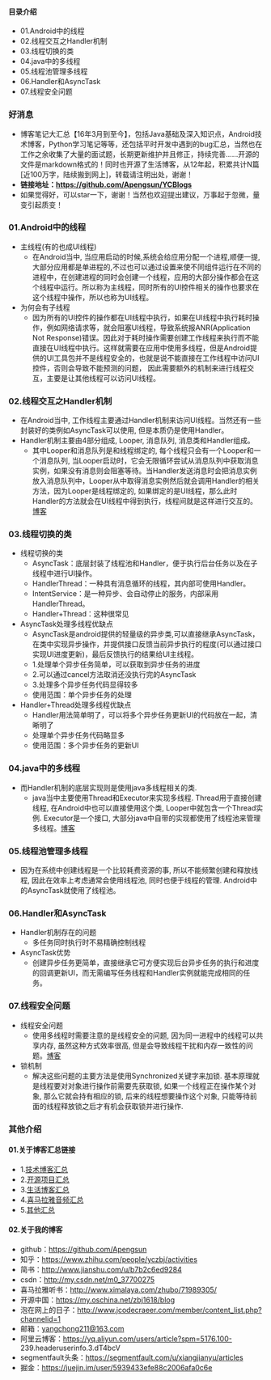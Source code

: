 #### 目录介绍
- 01.Android中的线程
- 02.线程交互之Handler机制
- 03.线程切换的类
- 04.java中的多线程
- 05.线程池管理多线程
- 06.Handler和AsyncTask
- 07.线程安全问题




### 好消息
- 博客笔记大汇总【16年3月到至今】，包括Java基础及深入知识点，Android技术博客，Python学习笔记等等，还包括平时开发中遇到的bug汇总，当然也在工作之余收集了大量的面试题，长期更新维护并且修正，持续完善……开源的文件是markdown格式的！同时也开源了生活博客，从12年起，积累共计N篇[近100万字，陆续搬到网上]，转载请注明出处，谢谢！
- **链接地址：https://github.com/Apengsun/YCBlogs**
- 如果觉得好，可以star一下，谢谢！当然也欢迎提出建议，万事起于忽微，量变引起质变！



### 01.Android中的线程
- 主线程(有的也成UI线程)
    - 在Android当中, 当应用启动的时候,系统会给应用分配一个进程,顺便一提,大部分应用都是单进程的,不过也可以通过设置来使不同组件运行在不同的进程中，在创建进程的同时会创建一个线程，应用的大部分操作都会在这个线程中运行。所以称为主线程，同时所有的UI控件相关的操作也要求在这个线程中操作，所以也称为UI线程。
- 为何会有子线程
    - 因为所有的UI控件的操作都在UI线程中执行，如果在UI线程中执行耗时操作，例如网络请求等，就会阻塞UI线程，导致系统报ANR(Application Not Response)错误。因此对于耗时操作需要创建工作线程来执行而不能直接在UI线程中执行。这样就需要在应用中使用多线程，但是Android提供的UI工具包并不是线程安全的，也就是说不能直接在工作线程中访问UI控件，否则会导致不能预测的问题， 因此需要额外的机制来进行线程交互，主要是让其他线程可以访问UI线程。




### 02.线程交互之Handler机制
- 在Android当中, 工作线程主要通过Handler机制来访问UI线程。当然还有一些封装好的类例如AsyncTask可以使用, 但是本质仍是使用Handler。
- Handler机制主要由4部分组成, Looper, 消息队列, 消息类和Handler组成。
    - 其中Looper和消息队列是和线程绑定的, 每个线程只会有一个Looper和一个消息队列, 当Looper启动时，它会无限循环尝试从消息队列中获取消息实例，如果没有消息则会阻塞等待。当Handler发送消息时会把消息实例放入消息队列中，Looper从中取得消息实例然后就会调用Handler的相关方法，因为Looper是线程绑定的, 如果绑定的是UI线程，那么此时Handler的方法就会在UI线程中得到执行，线程间就是这样进行交互的。[博客](https://github.com/Apengsun/YCBlogs)





### 03.线程切换的类
- 线程切换的类
    - AsyncTask：底层封装了线程池和Handler，便于执行后台任务以及在子线程中进行UI操作。
    - HandlerThread：一种具有消息循环的线程，其内部可使用Handler。
    - IntentService：是一种异步、会自动停止的服务，内部采用HandlerThread。
    - Handler+Thread：这种很常见
- AsyncTask处理多线程优缺点
    - AsyncTask是android提供的轻量级的异步类,可以直接继承AsyncTask，在类中实现异步操作，并提供接口反馈当前异步执行的程度(可以通过接口实现UI进度更新)，最后反馈执行的结果给UI主线程。
    - 1.处理单个异步任务简单，可以获取到异步任务的进度
    - 2.可以通过cancel方法取消还没执行完的AsyncTask
    - 3.处理多个异步任务代码显得较多
    - 使用范围：单个异步任务的处理
- Handler+Thread处理多线程优缺点
    - Handler用法简单明了，可以将多个异步任务更新UI的代码放在一起，清晰明了
    - 处理单个异步任务代码略显多
    - 使用范围：多个异步任务的更新UI




### 04.java中的多线程
- 而Handler机制的底层实现则是使用java多线程相关的类.
    - java当中主要使用Thread和Executor来实现多线程. Thread用于直接创建线程, 在Android中也可以直接使用这个类, Looper中就包含一个Thread实例. Executor是一个接口, 大部分java中自带的实现都使用了线程池来管理多线程。[博客](https://github.com/Apengsun/YCBlogs)




### 05.线程池管理多线程
- 因为在系统中创建线程是一个比较耗费资源的事, 所以不能频繁创建和释放线程, 因此在效率上考虑通常会使用线程池, 同时也便于线程的管理. Android中的AsyncTask就使用了线程池。





### 06.Handler和AsyncTask
- Handler机制存在的问题
    - 多任务同时执行时不易精确控制线程
- AsyncTask优势
    - 创建异步任务更简单，直接继承它可方便实现后台异步任务的执行和进度的回调更新UI，而无需编写任务线程和Handler实例就能完成相同的任务。




### 07.线程安全问题
- 线程安全问题
    - 使用多线程时需要注意的是线程安全的问题, 因为同一进程中的线程可以共享内存, 虽然这种方式效率很高, 但是会导致线程干扰和内存一致性的问题。[博客](https://github.com/Apengsun/YCBlogs)
- 锁机制
    - 解决这些问题的主要方法是使用Synchronized关键字来加锁. 基本原理就是线程要对对象进行操作前需要先获取锁, 如果一个线程正在操作某个对象, 那么它就会持有相应的锁, 后来的线程想要操作这个对象, 只能等待前面的线程释放锁之后才有机会获取锁并进行操作.





### 其他介绍
#### 01.关于博客汇总链接
- 1.[技术博客汇总](https://www.jianshu.com/p/614cb839182c)
- 2.[开源项目汇总](https://blog.csdn.net/m0_37700275/article/details/80863574)
- 3.[生活博客汇总](https://blog.csdn.net/m0_37700275/article/details/79832978)
- 4.[喜马拉雅音频汇总](https://www.jianshu.com/p/f665de16d1eb)
- 5.[其他汇总](https://www.jianshu.com/p/53017c3fc75d)



#### 02.关于我的博客
- github：https://github.com/Apengsun
- 知乎：https://www.zhihu.com/people/yczbj/activities
- 简书：http://www.jianshu.com/u/b7b2c6ed9284
- csdn：http://my.csdn.net/m0_37700275
- 喜马拉雅听书：http://www.ximalaya.com/zhubo/71989305/
- 开源中国：https://my.oschina.net/zbj1618/blog
- 泡在网上的日子：http://www.jcodecraeer.com/member/content_list.php?channelid=1
- 邮箱：yangchong211@163.com
- 阿里云博客：https://yq.aliyun.com/users/article?spm=5176.100- 239.headeruserinfo.3.dT4bcV
- segmentfault头条：https://segmentfault.com/u/xiangjianyu/articles
- 掘金：https://juejin.im/user/5939433efe88c2006afa0c6e


